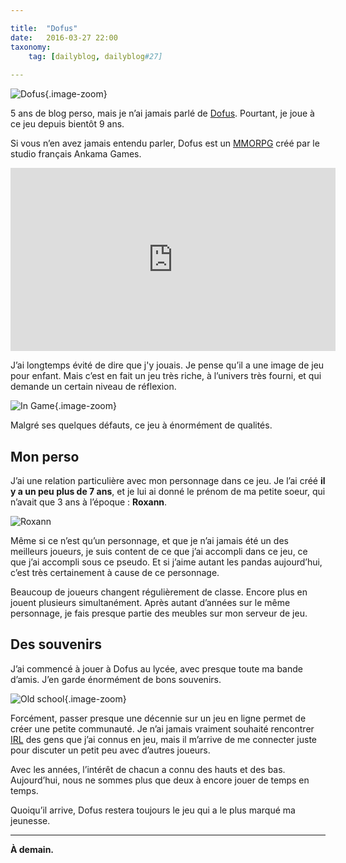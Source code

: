 ```yaml
---

title:  "Dofus"
date:   2016-03-27 22:00
taxonomy:
    tag: [dailyblog, dailyblog#27]
    
---
```


![Dofus](dofus@2x.png){.image-zoom}

5 ans de blog perso, mais je n’ai jamais parlé de [Dofus](http://www.dofus.com/fr?target=_blank). Pourtant, je joue à ce jeu depuis bientôt 9 ans.

Si vous n’en avez jamais entendu parler, Dofus est un [MMORPG](https://youtu.be/HXstRfE9AVU?target=_blank) créé par le studio français Ankama Games.

<iframe width="520" height="293" src="https://www.youtube.com/embed/lAp_FANpjdo?rel=0&amp;showinfo=0" frameborder="0" allowfullscreen></iframe>

J’ai longtemps évité de dire que j'y jouais. Je pense qu’il a une image de jeu pour enfant. Mais c’est en fait un jeu très riche, à l’univers très fourni, et qui demande un certain niveau de réflexion.

![In Game](in-game@2x.jpg){.image-zoom}

Malgré ses quelques défauts, ce jeu à énormément de qualités.

## Mon perso

J’ai une relation particulière avec mon personnage dans ce jeu. Je l’ai créé **il y a un peu plus de 7 ans**, et je lui ai donné le prénom de ma petite soeur, qui n’avait que 3 ans à l’époque : **Roxann**.

![Roxann](roxann@2x.png)

Même si ce n’est qu’un personnage, et que je n’ai jamais été un des meilleurs joueurs, je suis content de ce que j’ai accompli dans ce jeu, ce que j’ai accompli sous ce pseudo. Et si j’aime autant les pandas aujourd’hui, c’est très certainement à cause de ce personnage.

Beaucoup de joueurs changent régulièrement de classe. Encore plus en jouent plusieurs simultanément. Après autant d’années sur le même personnage, je fais presque partie des meubles sur mon serveur de jeu.

## Des souvenirs

J’ai commencé à jouer à Dofus au lycée, avec presque toute ma bande d’amis. J’en garde énormément de bons souvenirs.

![Old school](old-intro@2x.jpg){.image-zoom}

Forcément, passer presque une décennie sur un jeu en ligne permet de créer une petite communauté. Je n’ai jamais vraiment souhaité rencontrer [IRL](https://fr.wikipedia.org/wiki/Vraie_vie?target=_blank) des gens que j’ai connus en jeu, mais il m’arrive de me connecter juste pour discuter un petit peu avec d’autres joueurs.

Avec les années, l’intérêt de chacun a connu des hauts et des bas. Aujourd’hui, nous ne sommes plus que deux à encore jouer de temps en temps.

Quoiqu’il arrive, Dofus restera toujours le jeu qui a le plus marqué ma jeunesse.

____

**À demain.**